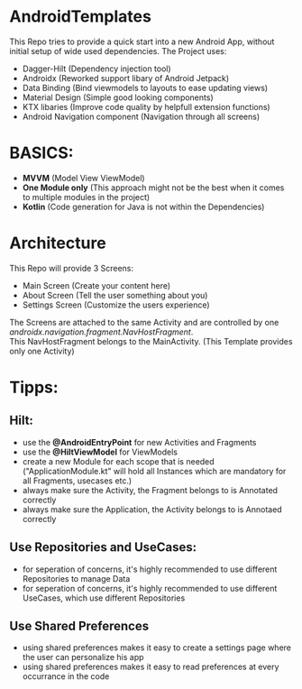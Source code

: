 # AndroidTemplates
This Repo tries to provide a quick start into a new Android App, without initial setup of wide used dependencies.
The Project uses:
- Dagger-Hilt (Dependency injection tool)
- Androidx (Reworked support libary of Android Jetpack)
- Data Binding (Bind viewmodels to layouts to ease updating views)
- Material Design (Simple good looking components)
- KTX libaries (Improve code quality by helpfull extension functions)
- Android Navigation component (Navigation through all screens)

# BASICS:
- **MVVM** (Model View ViewModel)
- **One Module only** (This approach might not be the best when it comes to multiple modules in the project)
- **Kotlin** (Code generation for Java is not within the Dependencies)

# Architecture
This Repo will provide 3 Screens:
- Main Screen (Create your content here)
- About Screen (Tell the user something about you)
- Settings Screen (Customize the users experience)

The Screens are attached to the same Activity and are controlled by one *androidx.navigation.fragment.NavHostFragment*.  
This NavHostFragment belongs to the MainActivity. (This Template provides only one Activity)

# Tipps:
## Hilt:
- use the **@AndroidEntryPoint** for new Activities and Fragments
- use the **@HiltViewModel** for ViewModels
- create a new Module for each scope that is needed ("ApplicationModule.kt" will hold all Instances which are mandatory for all Fragments, usecases etc.)
- always make sure the Activity, the Fragment belongs to is Annotated correctly
- always make sure the Application, the Activity belongs to is Annotaed correctly

## Use Repositories and UseCases:
- for seperation of concerns, it's highly recommended to use different Repositories to manage Data
- for seperation of concerns, it's highly recommended to use different UseCases, which use different Repositories

## Use Shared Preferences
- using shared preferences makes it easy to create a settings page where the user can personalize his app
- using shared preferences makes it easy to read preferences at every occurrance in the code

